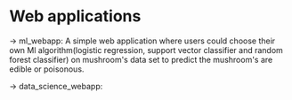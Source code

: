 # Web applications

-> ml_webapp:
  A simple web application where users could choose their own Ml algorithm(logistic regression, support vector classifier and random forest classifier) on mushroom's data set to predict the mushroom's are edible or poisonous.
  
-> data_science_webapp:
  
